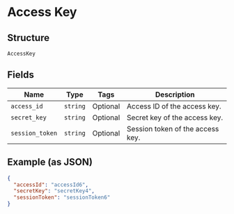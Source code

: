 
# Access Key

## Structure

`AccessKey`

## Fields

| Name | Type | Tags | Description |
|  --- | --- | --- | --- |
| `access_id` | `string` | Optional | Access ID of the access key. |
| `secret_key` | `string` | Optional | Secret key of the access key. |
| `session_token` | `string` | Optional | Session token of the access key. |

## Example (as JSON)

```json
{
  "accessId": "accessId6",
  "secretKey": "secretKey4",
  "sessionToken": "sessionToken6"
}
```

